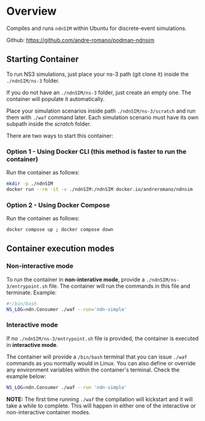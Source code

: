 # Overview

Compiles and runs ```ndnSIM``` within Ubuntu for discrete-event simulations. 

Github: https://github.com/andre-romano/podman-ndnsim

## Starting Container

To run NS3 simulations, just place your ns-3 path (git clone it) inside the ```./ndnSIM/ns-3``` folder. 

If you do not have an ```./ndnSIM/ns-3``` folder, just create an empty one. The container will populate it automatically.

Place your simulation scenarios inside path ```./ndnSIM/ns-3/scratch``` and run them with ```./waf``` command later. Each simulation scenario must have its own subpath inside the *scratch* folder.

There are two ways to start this container:

### Option 1 - Using Docker CLI (this method is faster to run the container)

Run the container as follows:
```bash
mkdir -p ./ndnSIM
docker run --rm -it -v ./ndnSIM:/ndnSIM docker.io/andreromano/ndnsim
```

### Option 2 - Using Docker Compose 

Run the container as follows:
```bash
docker compose up ; docker compose down
```

## Container execution modes 

### Non-interactive mode

To run the container in **non-interative mode**, provide a ```./ndnSIM/ns-3/entrypoint.sh``` file. The container will run the commands in this file and terminate. Example:
```bash
#!/bin/bash
NS_LOG=ndn.Consumer ./waf --run='ndn-simple'
```

### Interactive mode

If no ```./ndnSIM/ns-3/entrypoint.sh``` file is provided, the container is executed in **interactive mode**.

The container will provide a ```/bin/bash``` terminal that you can issue ```./waf``` commands as you normally would in Linux. You can also define or override any environment variables within the container's terminal. Check the example below:
```bash
NS_LOG=ndn.Consumer ./waf --run 'ndn-simple'
```

**NOTE:** The first time running ```./waf``` the compilation will kickstart and it will take a while to complete. This will happen in either one of the interactive or non-interactive container modes.
